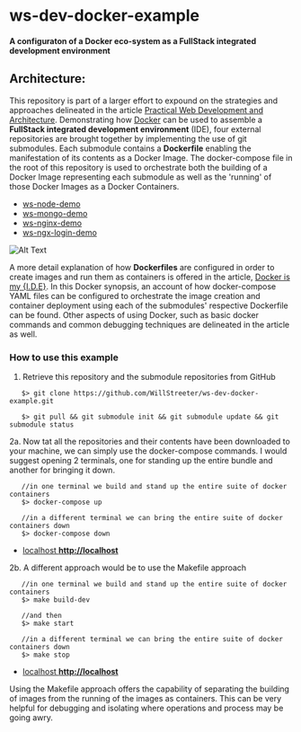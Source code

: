 # ws-dev-docker-example
#### A configuraton of a Docker eco-system as a FullStack integrated development environment


## Architecture:
This repository is part of a larger effort to expound on the strategies and approaches delineated in the article
[Practical Web Development and Architecture](https://medium.com/@will.streeter/practical-web-development-and-architecture-26a37d04c10f).
Demonstrating how [Docker](https://www.docker.com/)
can be used to assemble a **FullStack integrated development environment** (IDE), four external repositories are
brought together by implementing the use of git submodules. Each submodule contains a **Dockerfile** enabling the manifestation
of its contents as a Docker Image. The docker-compose file in the root of this repository is used to orchestrate both the building
of a Docker Image representing each submodule as well as the 'running' of those Docker Images  as a Docker Containers.


+ [ws-node-demo](https://github.com/WillStreeter/ws-node-demo)
+ [ws-mongo-demo](https://github.com/WillStreeter/ws-mongo-demo)
+ [ws-nginx-demo](https://github.com/WillStreeter/ws-nginx-demo)
+ [ws-ngx-login-demo](https://github.com/WillStreeter/ws-ngx-login-demo)

![Alt Text](https://github.com/WillStreeter/ws-dev-docker-example/raw/master/assets/fullstack.png)

A more detail explanation of how **Dockerfiles** are configured in order to create images and  run them as containers is offered in
the article, [Docker is my {I.D.E}](https://medium.com/@will.streeter/docker-is-my-i-d-e-d6dc84cca26d). In this Docker synopsis, an account of how
docker-compose YAML files can be configured to orchestrate the image creation and container deployment using each of the
submodules' respective Dockerfile can be found. Other aspects of using Docker, such as basic docker commands and common debugging
techniques are delineated in the article as well.


### How to use this example

1. Retrieve this repository and the submodule repositories from GitHub

```
   $> git clone https://github.com/WillStreeter/ws-dev-docker-example.git

   $> git pull && git submodule init && git submodule update && git submodule status
```

2a. Now tat all the repositories and their contents have been downloaded to your machine,
we can simply use the docker-compose commands. I would suggest opening 2 terminals, one for standing up
the entire bundle and another for bringing it down.

```
   //in one terminal we build and stand up the entire suite of docker containers
   $> docker-compose up

   //in a different terminal we can bring the entire suite of docker containers down
   $> docker-compose down

```

 + [localhost  **http://localhost**](http://localhost/#/)

2b. A different approach would be to use the Makefile approach


```
   //in one terminal we build and stand up the entire suite of docker containers
   $> make build-dev

   //and then
   $> make start

   //in a different terminal we can bring the entire suite of docker containers down
   $> make stop

```


 + [localhost  **http://localhost**](http://localhost/#/)



Using the Makefile approach offers the capability of separating the building of images from the running of the images as containers.
This can be very helpful for debugging and isolating where operations and process may be going awry.